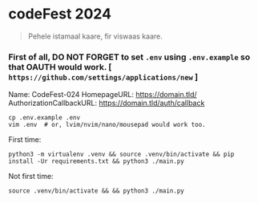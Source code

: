 # codeFest 2024

> Pehele istamaal kaare, fir viswaas kaare.

### First of all, DO NOT FORGET to set `.env` using `.env.example` so that OAUTH would work. [ ` https://github.com/settings/applications/new ` ]

Name: CodeFest-024
HomepageURL: https://domain.tld/
AuthorizationCallbackURL: https://domain.tld/auth/callback

```
cp .env.example .env
vim .env  # or, lvim/nvim/nano/mousepad would work too.
```

First time:

```
python3 -m virtualenv .venv && source .venv/bin/activate && pip install -Ur requirements.txt && python3 ./main.py
```

Not first time:

```
source .venv/bin/activate && && python3 ./main.py
```
